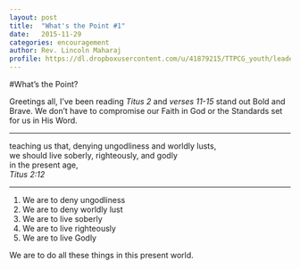 ```yaml
---
layout: post
title:  "What's the Point #1"
date:   2015-11-29
categories: encouragement 
author: Rev. Lincoln Maharaj
profile: https://dl.dropboxusercontent.com/u/41879215/TTPCG_youth/leaders/lincoln.png
---
```


#What’s the Point?

Greetings all, I’ve been reading *Titus 2* and *verses 11-15* stand out Bold and Brave.
We don’t have to compromise our Faith in God or the Standards set for us in His Word. 

>
------------------------------------------------
teaching us that, denying ungodliness and worldly lusts,  
we should live soberly, righteously, and godly  
in the present age,  
*Titus 2:12*  
>
------------------------------------------------

1.	We are to deny ungodliness
2.	We are to deny worldly lust
3.	We are to live soberly
4.	We are to live righteously 
5.	We are to live Godly

We are to do all these things in this present world.
